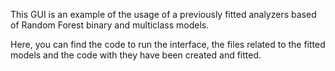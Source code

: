 This GUI is an example of the usage of a previously fitted analyzers based of Random Forest binary and multiclass models.

Here, you can find the code to run the interface, the files related to the fitted models and the code with they have been created and fitted.
